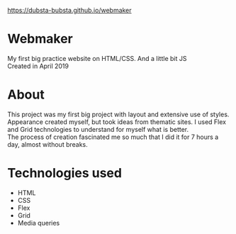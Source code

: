 https://dubsta-bubsta.github.io/webmaker
# Webmaker
My first big practice website on HTML/CSS. And a little bit JS  
Created in April 2019
# About
This project was my first big project with layout and extensive use of styles.  
Appearance created myself, but took ideas from thematic sites. I used Flex and Grid technologies to understand for myself what is better.   
The process of creation fascinated me so much that I did it for 7 hours a day, almost without breaks.  
# Technologies used
- HTML
- CSS
- Flex
- Grid
- Media queries
